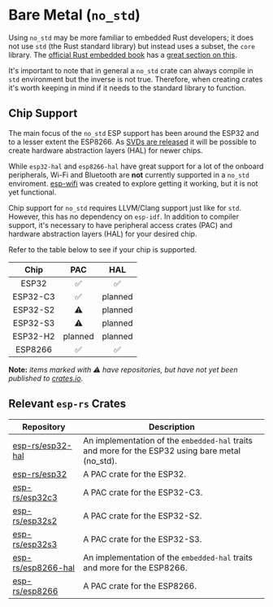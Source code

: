 # Bare Metal (`no_std`)

Using `no_std` may be more familiar to embedded Rust developers; it does not use `std` (the Rust standard library) but instead uses a subset, the `core` library. The [official Rust embedded book] has a [great section on this].

It's important to note that in general a `no_std` crate can always compile in `std` environment but the inverse is not true. Therefore, when creating crates it's worth keeping in mind if it needs to the standard library to function.

[official rust embedded book]: https://docs.rust-embedded.org/
[great section on this]: https://docs.rust-embedded.org/book/intro/no-std.html
[svds are released]: https://github.com/espressif/svd
[esp-wifi]: https://github.com/esp-rs/esp32-wifi

## Chip Support

The main focus of the `no_std` ESP support has been around the ESP32 and to a lesser extent the ESP8266. As [SVDs are released] it will be possible to create hardware abstraction layers (HAL) for newer chips.

While `esp32-hal` and `esp8266-hal` have great support for a lot of the onboard peripherals, Wi-Fi and Bluetooth are **not** currently supported in a `no_std` enviroment. [esp-wifi] was created to explore getting it working, but it is not yet functional.

Chip support for `no_std` requires LLVM/Clang support just like for `std`. However, this has no dependency on `esp-idf`. In addition to compiler support, it's necessary to have peripheral access crates (PAC) and hardware abstraction layers (HAL) for your desired chip.

Refer to the table below to see if your chip is supported.

|   Chip   |   PAC   |   HAL   |
| :------: | :-----: | :-----: |
|  ESP32   |   ✅    |   ✅    |
| ESP32-C3 |   ✅    | planned |
| ESP32-S2 |   ⚠️    | planned |
| ESP32-S3 |   ⚠️    | planned |
| ESP32-H2 | planned | planned |
| ESP8266  |   ✅    |   ✅    |

**Note:** _items marked with ⚠️ have repositories, but have not yet been published to [crates.io]._

[crates.io]: https://crates.io/

## Relevant `esp-rs` Crates

| Repository           | Description                                                                                      |
| -------------------- | ------------------------------------------------------------------------------------------------ |
| [esp-rs/esp32-hal]   | An implementation of the `embedded-hal` traits and more for the ESP32 using bare metal (no_std). |
| [esp-rs/esp32]       | A PAC crate for the ESP32.                                                                       |
| [esp-rs/esp32c3]     | A PAC crate for the ESP32-C3.                                                                    |
| [esp-rs/esp32s2]     | A PAC crate for the ESP32-S2.                                                                    |
| [esp-rs/esp32s3]     | A PAC crate for the ESP32-S3.                                                                    |
| [esp-rs/esp8266-hal] | An implementation of the `embedded-hal` traits and more for the ESP8266.                         |
| [esp-rs/esp8266]     | A PAC crate for the ESP8266.                                                                     |

[esp-rs/esp32-hal]: https://github.com/esp-rs/esp32-hal
[esp-rs/esp32]: https://github.com/esp-rs/esp32
[esp-rs/esp32c3]: https://github.com/esp-rs/esp32c3
[esp-rs/esp32s2]: https://github.com/esp-rs/esp32s2
[esp-rs/esp32s3]: https://github.com/esp-rs/esp32s3
[esp-rs/esp8266-hal]: https://github.com/esp-rs/esp8266-hal
[esp-rs/esp8266]: https://github.com/esp-rs/esp8266
